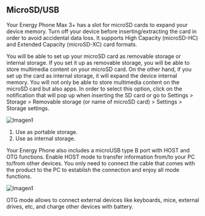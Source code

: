 ## MicroSD/USB

Your Energy Phone Max 3+ has a slot for microSD cards to expand your device memory. Turn off your device before inserting/extracting the card in order to avoid accidental data loss.  It supports High Capacity \(microSD-HC\) and Extended Capacity \(microSD-XC\) card formats.

You will be able to set up your microSD card as removable storage or internal storage. If you set it up as removable storage, you will be able to store multimedia content on your microSD card. On the other hand, if you set up the card as internal storage, it will expand the device internal memory. You will not only be able to store multimedia content on the microSD card but also apps. In order to select this option, click on the notification that will pop up when inserting the SD card or go to Settings > Storage > Removable storage (or name of microSD card) > Settings > Storage settings.

![Imagen1](http://static.energysistem.com/images/manuals/42436/58d2ad7aca1f3.jpg)

1. Use as portable storage.
2. Use as internal storage.


Your Energy Phone also includes a microUSB type B port with HOST and OTG functions. Enable HOST mode to transfer information from/to your PC to/from other devices. You only need to connect the cable that comes with the product to the PC to establish the connection and enjoy all mode functions.

![Imagen1](http://static.energysistem.com/images/manuals/42909/59ba6ada26515.jpg)


OTG mode allows to connect external devices like keyboards, mice, external drives, etc, and charge other devices with battery.
